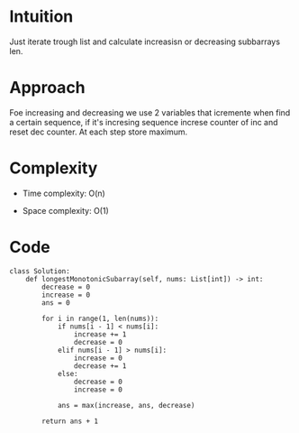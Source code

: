 # Intuition
Just iterate trough list and calculate increasisn or decreasing subbarrays len. 
# Approach
Foe increasing and decreasing we use 2 variables that icremente when  find a certain sequence, if it's incresing sequence increse counter of inc and reset dec counter. At each step store maximum.

# Complexity
- Time complexity:
O(n)

- Space complexity:
O(1)

# Code
```python3 []
class Solution:
    def longestMonotonicSubarray(self, nums: List[int]) -> int:
        decrease = 0
        increase = 0
        ans = 0

        for i in range(1, len(nums)):
            if nums[i - 1] < nums[i]:
                increase += 1
                decrease = 0
            elif nums[i - 1] > nums[i]:
                increase = 0
                decrease += 1
            else:
                decrease = 0
                increase = 0

            ans = max(increase, ans, decrease)

        return ans + 1
    
```